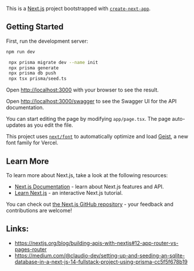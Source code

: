 This is a [Next.js](https://nextjs.org) project bootstrapped with [`create-next-app`](https://nextjs.org/docs/app/api-reference/cli/create-next-app).

## Getting Started

First, run the development server:

```bash
npm run dev
```

```bash
 npx prisma migrate dev --name init
 npx prisma generate      
 npx prisma db push
 npx tsx prisma/seed.ts    
```

Open [http://localhost:3000](http://localhost:3000) with your browser to see the result.

Open [http://localhost:3000/swagger](http://localhost:3000/swagger) to see the Swagger UI for the API documentation.

You can start editing the page by modifying `app/page.tsx`. The page auto-updates as you edit the file.

This project uses [`next/font`](https://nextjs.org/docs/app/building-your-application/optimizing/fonts) to automatically optimize and load [Geist](https://vercel.com/font), a new font family for Vercel.

## Learn More

To learn more about Next.js, take a look at the following resources:

- [Next.js Documentation](https://nextjs.org/docs) - learn about Next.js features and API.
- [Learn Next.js](https://nextjs.org/learn) - an interactive Next.js tutorial.

You can check out [the Next.js GitHub repository](https://github.com/vercel/next.js) - your feedback and contributions are welcome!



## Links:
- https://nextjs.org/blog/building-apis-with-nextjs#12-app-router-vs-pages-router
- https://medium.com/@claudio-dev/setting-up-and-seeding-an-sqlite-database-in-a-next-js-14-fullstack-project-using-prisma-cc5f5f678b19
